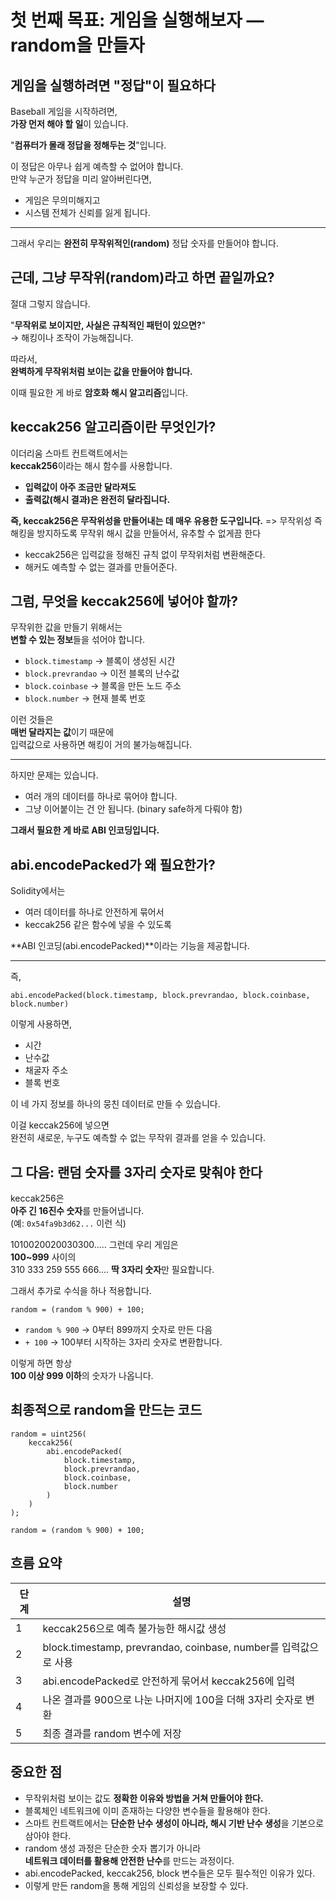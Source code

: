 # **첫 번째 목표: 게임을 실행해보자 — random을 만들자**

## 게임을 실행하려면 "정답"이 필요하다

Baseball 게임을 시작하려면,  
**가장 먼저 해야 할 일**이 있습니다.

"**컴퓨터가 몰래 정답을 정해두는 것**"입니다.

이 정답은 아무나 쉽게 예측할 수 없어야 합니다.  
만약 누군가 정답을 미리 알아버린다면,

- 게임은 무의미해지고
- 시스템 전체가 신뢰를 잃게 됩니다.

---

그래서 우리는 **완전히 무작위적인(random)** 정답 숫자를 만들어야 합니다.

## 근데, 그냥 무작위(random)라고 하면 끝일까요?

절대 그렇지 않습니다.

"**무작위로 보이지만, 사실은 규칙적인 패턴이 있으면?**"  
→ 해킹이나 조작이 가능해집니다.

따라서,  
**완벽하게 무작위처럼 보이는 값을 만들어야 합니다.**

이때 필요한 게 바로 **암호화 해시 알고리즘**입니다.

## **keccak256 알고리즘이란 무엇인가?**

이더리움 스마트 컨트랙트에서는  
**keccak256**이라는 해시 함수를 사용합니다.

- **입력값이 아주 조금만 달라져도**
- **출력값(해시 결과)은 완전히 달라집니다.**

**즉, keccak256은 무작위성을 만들어내는 데 매우 유용한 도구입니다.**
=> 무작위성 즉 해킹을 방지하도록 무작위 해시 값을 만들어서, 유추할 수 없게끔 한다

- keccak256은 입력값을 정해진 규칙 없이 무작위처럼 변환해준다.
- 해커도 예측할 수 없는 결과를 만들어준다.

## **그럼, 무엇을 keccak256에 넣어야 할까?**

무작위한 값을 만들기 위해서는  
**변할 수 있는 정보**들을 섞어야 합니다.

- `block.timestamp` → 블록이 생성된 시간
- `block.prevrandao` → 이전 블록의 난수값
- `block.coinbase` → 블록을 만든 노드 주소
- `block.number` → 현재 블록 번호

이런 것들은  
**매번 달라지는 값**이기 때문에  
입력값으로 사용하면 해킹이 거의 불가능해집니다.

---

하지만 문제는 있습니다.

- 여러 개의 데이터를 하나로 묶어야 합니다.
- 그냥 이어붙이는 건 안 됩니다. (binary safe하게 다뤄야 함)

**그래서 필요한 게 바로 ABI 인코딩입니다.**

## **abi.encodePacked가 왜 필요한가?**

Solidity에서는

- 여러 데이터를 하나로 안전하게 묶어서
- keccak256 같은 함수에 넣을 수 있도록

**ABI 인코딩(abi.encodePacked)**이라는 기능을 제공합니다.

---

즉,

```solidity
abi.encodePacked(block.timestamp, block.prevrandao, block.coinbase, block.number)
```

이렇게 사용하면,

- 시간
- 난수값
- 채굴자 주소
- 블록 번호

이 네 가지 정보를 하나의 뭉친 데이터로 만들 수 있습니다.

이걸 keccak256에 넣으면  
완전히 새로운, 누구도 예측할 수 없는 무작위 결과를 얻을 수 있습니다.

## **그 다음: 랜덤 숫자를 3자리 숫자로 맞춰야 한다**

keccak256은  
**아주 긴 16진수 숫자**를 만들어냅니다.  
(예: `0x54fa9b3d62...` 이런 식)

1010020020030300.....
그런데 우리 게임은  
**100~999** 사이의  
310
333
259
555
666....
**딱 3자리 숫자**만 필요합니다.

그래서 추가로 수식을 하나 적용합니다.

```solidity
random = (random % 900) + 100;
```

- `random % 900` → 0부터 899까지 숫자로 만든 다음
- `+ 100` → 100부터 시작하는 3자리 숫자로 변환합니다.

이렇게 하면 항상  
**100 이상 999 이하**의 숫자가 나옵니다.

## 최종적으로 random을 만드는 코드

```solidity
random = uint256(
    keccak256(
        abi.encodePacked(
            block.timestamp,
            block.prevrandao,
            block.coinbase,
            block.number
        )
    )
);

random = (random % 900) + 100;
```

## 흐름 요약

| 단계 | 설명                                                            |
| ---- | --------------------------------------------------------------- |
| 1    | keccak256으로 예측 불가능한 해시값 생성                         |
| 2    | block.timestamp, prevrandao, coinbase, number를 입력값으로 사용 |
| 3    | abi.encodePacked로 안전하게 묶어서 keccak256에 입력             |
| 4    | 나온 결과를 900으로 나눈 나머지에 100을 더해 3자리 숫자로 변환  |
| 5    | 최종 결과를 random 변수에 저장                                  |

## 중요한 점

- 무작위처럼 보이는 값도 **정확한 이유와 방법을 거쳐 만들어야 한다.**
- 블록체인 네트워크에 이미 존재하는 다양한 변수들을 활용해야 한다.
- 스마트 컨트랙트에서는 **단순한 난수 생성이 아니라, 해시 기반 난수 생성**을 기본으로 삼아야 한다.
- random 생성 과정은 단순한 숫자 뽑기가 아니라  
  **네트워크 데이터를 활용해 안전한 난수**를 만드는 과정이다.
- abi.encodePacked, keccak256, block 변수들은 모두 필수적인 이유가 있다.
- 이렇게 만든 random을 통해 게임의 신뢰성을 보장할 수 있다.
